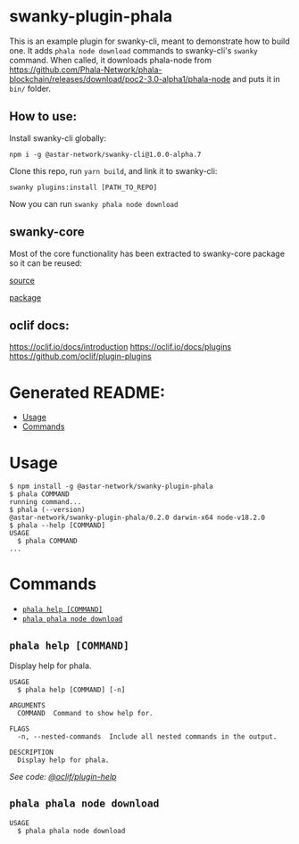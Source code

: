 # swanky-plugin-phala

This is an example plugin for swanky-cli, meant to demonstrate how to build one.
It adds `phala node download` commands to swanky-cli's `swanky` command.
When called, it downloads phala-node from https://github.com/Phala-Network/phala-blockchain/releases/download/poc2-3.0-alpha1/phala-node and puts it in `bin/` folder.

## How to use:

Install swanky-cli globally:

```
npm i -g @astar-network/swanky-cli@1.0.0-alpha.7
```

Clone this repo, run `yarn build`, and link it to swanky-cli:

```
swanky plugins:install [PATH_TO_REPO]
```

Now you can run `swanky phala node download`

## swanky-core

Most of the core functionality has been extracted to swanky-core package so it can be reused:

[source](https://github.com/AstarNetwork/swanky-cli/tree/feature/convert-to-monorepo/packages/core)

[package](https://www.npmjs.com/package/@astar-network/swanky-core/v/1.0.0-alpha.7)

## oclif docs:

https://oclif.io/docs/introduction
https://oclif.io/docs/plugins
https://github.com/oclif/plugin-plugins

# Generated README:

<!-- toc -->

- [Usage](#usage)
- [Commands](#commands)
<!-- tocstop -->

# Usage

<!-- usage -->

```sh-session
$ npm install -g @astar-network/swanky-plugin-phala
$ phala COMMAND
running command...
$ phala (--version)
@astar-network/swanky-plugin-phala/0.2.0 darwin-x64 node-v18.2.0
$ phala --help [COMMAND]
USAGE
  $ phala COMMAND
...
```

<!-- usagestop -->

# Commands

<!-- commands -->

- [`phala help [COMMAND]`](#phala-help-command)
- [`phala phala node download`](#phala-phala-node-download)

## `phala help [COMMAND]`

Display help for phala.

```
USAGE
  $ phala help [COMMAND] [-n]

ARGUMENTS
  COMMAND  Command to show help for.

FLAGS
  -n, --nested-commands  Include all nested commands in the output.

DESCRIPTION
  Display help for phala.
```

_See code: [@oclif/plugin-help](https://github.com/oclif/plugin-help/blob/v5.1.19/src/commands/help.ts)_

## `phala phala node download`

```
USAGE
  $ phala phala node download
```

<!-- commandsstop -->
